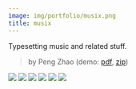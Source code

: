 ```yaml
---
image: img/portfolio/musix.png
title: musix
---
```


Typesetting music and related stuff.

> by Peng Zhao (demo: [pdf](https://github.com/pzhaonet/bookdownplus/raw/master/upload/musix/showcase/musix.pdf), [zip](https://github.com/pzhaonet/bookdownplus/raw/master/upload/musix/demo.zip))

<!--more-->

[![](https://github.com/pzhaonet/bookdownplus/raw/master/upload/musix/showcase/cover.png)](https://github.com/pzhaonet/bookdownplus/raw/master/upload/musix/showcase/cover.png)
[![](https://github.com/pzhaonet/bookdownplus/raw/master/upload/musix/showcase/musix10.png)](https://github.com/pzhaonet/bookdownplus/raw/master/upload/musix/showcase/musix10.png)
[![](https://github.com/pzhaonet/bookdownplus/raw/master/upload/musix/showcase/musix13.png)](https://github.com/pzhaonet/bookdownplus/raw/master/upload/musix/showcase/musix13.png)
[![](https://github.com/pzhaonet/bookdownplus/raw/master/upload/musix/showcase/musix2.png)](https://github.com/pzhaonet/bookdownplus/raw/master/upload/musix/showcase/musix2.png)
[![](https://github.com/pzhaonet/bookdownplus/raw/master/upload/musix/showcase/musix7.png)](https://github.com/pzhaonet/bookdownplus/raw/master/upload/musix/showcase/musix7.png)
[![](https://github.com/pzhaonet/bookdownplus/raw/master/upload/musix/showcase/musix8.png)](https://github.com/pzhaonet/bookdownplus/raw/master/upload/musix/showcase/musix8.png)

